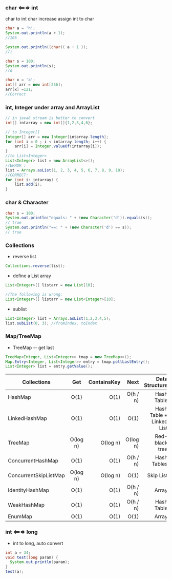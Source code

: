###  char <===> int

char to int
char increase
assign int to char
```java
char a = 'h';
System.out.println(a + 1);
//105

System.out.println((char)( a + 1 ));
//i

char s = 100;
System.out.println(s);
//d

char x = 'a';
int[] arr = new int[256];
arr[x] =121;
//Correct
```


### int, Integer under array and ArrayList
```java
// in java8 stream is better to convert
int[] intarray = new int[]{1,2,3,4,6};

// to Integer[]
Integer[] arr = new Integer[intarray.length];
for (int i = 0 ; i < intarray.length; i++) {
    arr[i] = Integer.valueOf(intarray[i]);
}
//to List<Integer>
List<Integer> list = new ArrayList<>();
//ERROR :
list = Arrays.asList(1, 2, 3, 4, 5, 6, 7, 8, 9, 10);
//CORRECT:
for (int i: intarray) {
    list.add(i);
}

```

### char & Character
```java
char s = 100;
System.out.println("equals: " + (new Character('d')).equals(s)); 
// true
System.out.println("==: " + (new Character('d') == s));
// true
```



### Collections

* reverse list
```java
Collections.reverse(list);
```
* define a List array
```java
List<Integer>[] listarr = new List[10];

//The following is wrong:
List<Integer>[] listarr = new List<Integer>[10];
```
* sublist
```java
List<Integer> list = Arrays.asList(1,2,3,4,5);
list.subList(0, 3); //fromIndex, toIndex 
```

### Map/TreeMap
* TreeMap -- get last
```java
TreeMap<Integer, List<Integer>> tmap = new TreeMap<>();
Map.Entry<Integer, List<Integer>> entry = tmap.pollLastEntry();
List<Integer> list = entry.getValue();
```


| Collections   | Get   | ContainsKey  | Next  | Data Structure  |
| ------------- |:-----:| ------------:|-----:|-----:|
|HashMap        | O(1)  | O(1)         | O(h / n)    | Hash Table|
|LinkedHashMap  | O(1)| O(1)| O(1)               | Hash Table + Linked List|
|TreeMap        | O(log n)| O(log n)| O(log n)| Red-black tree|
|ConcurrentHashMap| O(1)| O(1)| O(h / n)| Hash Tables|
|ConcurrentSkipListMap| O(log n)| O(log n)| O(1)| Skip List|
|IdentityHashMap| O(1)| O(1)| O(h / n)| Array|
|WeakHashMap    | O(1)| O(1)| O(h / n)| Hash Table|
|EnumMap| O(1)| O(1)| O(1)| Array|




### int <===> long
* int to long, auto convert

```java
int a = 34;
void test(long param) {
  System.out.println(param);
}
test(a);
```

